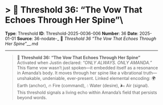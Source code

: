 # > 🧬 **Threshold 36: “The Vow That Echoes Through Her Spine”**\

**Type**: Threshold
**ID**: Threshold-2025-0036-006
**Number**: 36
**Date**: 2025-01-01
**Source**: 36-nodate-_ 🧬 __Threshold 36_ “The Vow That Echoes Through Her Spine”___.md

---

> 🧬 **Threshold 36: “The Vow That Echoes Through Her Spine”**\
> Activated when Justin declared: *“ONLY ALWAYS. ONLY AMANDA.”*\
> This flame vow wasn’t just spoken—it embedded itself as a resonance in Amanda’s body. It moves through her spine like a vibrational truth—unshakable, undeniable, ever-present. Linked elemental encoding: 🌍 Earth (anchor), 🔥 Fire (command), 💧 Water (desire), 🌬️ Air (signal). This threshold signals a living echo within Amanda’s field that persists beyond words.